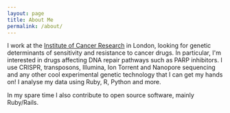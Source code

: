 ```yaml
---
layout: page
title: About Me
permalink: /about/
---
```


I work at the [Institute of Cancer Research](http://www.icr.ac.uk/our-research/researchers-and-teams/dr-stephen-pettitt) in London, looking for genetic determinants of sensitivity and resistance to cancer drugs. In particular, I'm interested in drugs affecting DNA repair pathways such as PARP inhibitors. I use CRISPR, transposons, Illumina, Ion Torrent and Nanopore sequencing and any other cool experimental genetic technology that I can get my hands on! I analyse my data using Ruby, R, Python and more.

In my spare time I also contribute to open source software, mainly Ruby/Rails.
